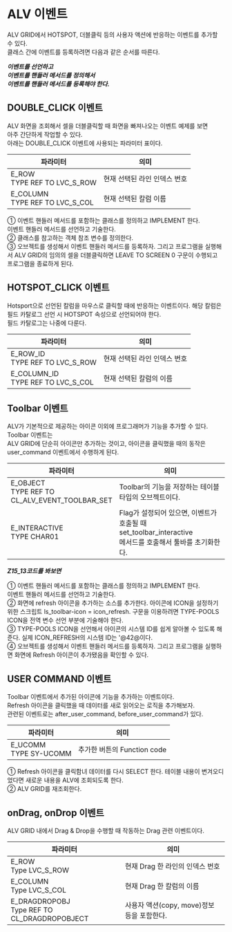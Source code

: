 # ALV 이벤트
ALV GRID에서 HOTSPOT, 더블클릭 등의 사용자 액션에 반응하는 이벤트를 추가할 수 있다.<br>
클래스 간에 이벤트를 등록하려면 다음과 같은 순서를 따른다.

***이벤트를 선언하고 <br>***
***이벤트를 핸들러 메서드를 정의해서 <br>***
***이벤트를 핸들러 메서드를 등록해야 한다. <br>***

## DOUBLE_CLICK 이벤트
ALV 화면을 조회해서 셀을 더블클릭할 때 화면을 빠져나오는 이벤트 예제를 보면 <br>
아주 간단하게 작업할 수 있다.<br>
아래는 DOUBLE_CLICK 이벤트에 사용되는 파라미터 표이다.

|파라미터|의미|
|------|---|
|E_ROW <BR> TYPE REF TO LVC_S_ROW|현재 선택된 라인 인덱스 번호|
|E_COLUMN <BR> TYPE REF TO LVC_S_COL|현재 선택된 칼럼 이름|

① 이벤트 핸들러 메서드를 포함하는 클래스를 정의하고 IMPLEMENT 한다. <br>이벤트 핸들러 메서드를 선언하고 기술한다. <br>
② 클래스를 참고하는 객체 참조 변수를 정의한다.<br>
③ 오브젝트를 생성해서 이벤트 핸들러 메서드를 등록하자. 그리고 프로그램을 실행해서 ALV GRID의 임의의 셀을 더블클릭하면 LEAVE TO SCREEN 0 구문이 수행되고 프로그램을 종료하게 된다.<br>

## HOTSPOT_CLICK 이벤트
Hotsport으로 선언된 칼럼을 마우스로 클릭할 때에 반응하는 이벤트이다. 해당 칼럼은 필드 카탈로그 선언 시 HOTSPOT 속성으로 선언되어야 한다. <br>필드 카탈로그는 나중에 다룬다.

|파라미터|의미|
|------|---|
|E_ROW_ID <BR> TYPE REF TO LVC_S_ROW|현재 선택된 라인 인덱스 번호|
|E_COLUMN_ID <BR> TYPE REF TO LVC_S_COL|현재 선택된 칼럼의 이름|

## Toolbar 이벤트
ALV가 기본적으로 제공하는 아이콘 이외에 프로그래머가 기능을 추가할 수 있다. Toolbar 이벤트는 <br> ALV GRID에 단순히 아이콘만 추가하는 것이고, 아이콘을 클릭했을 때의 동작은 user_command 이벤트에서 수행하게 된다.

|파라미터|의미|
|------|---|
|E_OBJECT <BR> TYPE REF TO <BR> CL_ALV_EVENT_TOOLBAR_SET|Toolbar의 기능을 저장하는 테이블 타입의 오브젝트이다.|
|E_INTERACTIVE <BR> TYPE CHAR01|Flag가 설정되어 있으면, 이벤트가 호출될 때 set_toolbar_interactive<br> 메서드를 호출해서 툴바를 초기화한다.|

***Z15_13코드를 봐보면*** <br>

① 이벤트 핸들러 메서드를 포함하는 클래스를 정의하고 IMPLEMENT 한다. <br>이벤트 핸들러 메서드를 선언하고 기술한다. <br>
② 화면에 refresh 아이콘을 추가하는 소스를 추가한다. 아이콘에 ICON을 설정하기 위한 스크립트 ls_toolbar-icon = icon_refresh. 구문을 이용하려면 TYPE-POOLS ICON을 전역 변수 선언 부분에 기술해야 한다.<br>
③ TYPE-POOLS ICON을 선언해서 아이콘의 시스템 ID를 쉽게 알아볼 수 있도록 해준다. 실제 ICON_REFRESH의 시스템 ID는 '@42@이다.<br>
④ 오브젝트를 생성해서 이벤트 핸들러 메서드를 등록하자. 그리고 프로그램을 실행하면 화면에 Refresh 아이콘이 추가됐음을 확인할 수 있다.

## USER COMMAND 이벤트
Toolbar 이벤트에서 추가된 아이콘에 기능을 추가하는 이벤트이다. <br>
Refresh 아이콘을 클릭했을 때 데이터를 새로 읽어오는 로직을 추가해보자. <br>
관련된 이벤트로는 after_user_command, before_user_command가 있다.

|파라미터|의미|
|------|---|
|E_UCOMM <BR> TYPE SY-UCOMM |추가한 버튼의 Function code|

① Refresh 아이콘을 클릭함녀 데이터를 다시 SELECT 한다. 테이블 내용이 변겨오디었다면 새로운 내용을 ALV에 조회되도록 한다.<br>
② ALV GRID를 재조회한다. <br>

## onDrag, onDrop 이벤트
ALV GRID 내에서 Drag & Drop을 수행할 때 작동하는 Drag 관련 이벤트이다.

|파라미터|의미|
|------|---|
|E_ROW <BR> Type LVC_S_ROW|현재 Drag 한 라인의 인덱스 번호|
|E_COLUMN <BR> Type LVC_S_COL|현재 Drag 한 칼럼의 이름|
|E_DRAGDROPOBJ <BR> Type REF TO CL_DRAGDROPOBJECT|사용자 액션(copy, move)정보 등을 포함한다.|